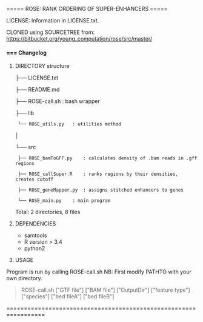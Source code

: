 ===== ROSE: RANK ORDERING OF SUPER-ENHANCERS =====

LICENSE: Information in LICENSE.txt. 

CLONED using SOURCETREE from: https://bitbucket.org/young_computation/rose/src/master/


#### === Changelog
1) DIRECTORY structure

    ├── LICENSE.txt

    ├── README.md

    ├── ROSE-call.sh    : bash wrapper

    ├── lib

        └── ROSE_utils.py   : utilities method
    │   

    └── src
    
        ├── ROSE_bamToGFF.py    : calculates density of .bam reads in .gff regions
    
        ├── ROSE_callSuper.R    : ranks regions by their densities, creates cutoff
    
        ├── ROSE_geneMapper.py  : assigns stitched enhancers to genes
    
        └── ROSE_main.py    : main program

    Total: 2 directories, 8 files

2) DEPENDENCIES

	* samtools
	* R version > 3.4
	* python2

3) USAGE

Program is run by calling ROSE-call.sh
NB: First modify PATHTO with your own directory. 
> ROSE-call.sh ["GTF file"] ["BAM file"] ["OutputDir"] ["feature type"] ["species"] ["bed fileA"] ["bed fileB"]

=================================================================
